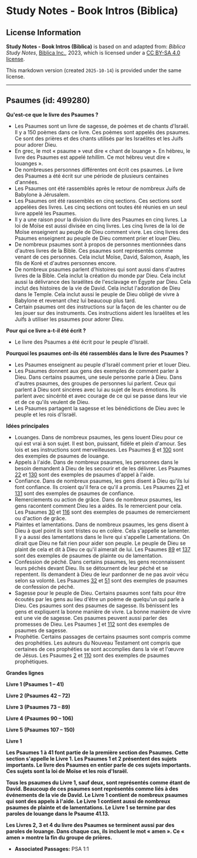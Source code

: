# Study Notes - Book Intros (Biblica)

## License Information

**Study Notes - Book Intros (Biblica)** is based on and adapted from: _Biblica Study Notes_, [Biblica Inc.](https://www.biblica.com/), 2023, which is licensed under a [CC BY-SA 4.0 license](https://creativecommons.org/licenses/by-sa/4.0/legalcode.en).

This markdown version (created `2025-10-14`) is provided under the same license.



--------------------------------

## Psaumes (id: 499280)

**Qu'est\-ce que le livre des Psaumes ?**

* Les Psaumes sont un livre de sagesse, de poèmes et de chants d'Israël. Il y a 150 poèmes dans ce livre. Ces poèmes sont appelés des psaumes. Ce sont des prières et des chants utilisés par les Israélites et les Juifs pour adorer Dieu.
* En grec, le mot « psaume » veut dire « chant de louange ». En hébreu, le livre des Psaumes est appelé *tehillim*. Ce mot hébreu veut dire « louanges ».
* De nombreuses personnes différentes ont écrit ces psaumes. Le livre des Psaumes a été écrit sur une période de plusieurs centaines d'années.
* Les Psaumes ont été rassemblés après le retour de nombreux Juifs de Babylone à Jérusalem.
* Les Psaumes ont été rassemblés en cinq sections. Ces sections sont appelées des livres. Les cinq sections ont toutes été réunies en un seul livre appelé les Psaumes.
* Il y a une raison pour la division du livre des Psaumes en cinq livres. La loi de Moïse est aussi divisée en cinq livres. Les cinq livres de la loi de Moïse enseignent au peuple de Dieu comment vivre. Les cinq livres des Psaumes enseignent au peuple de Dieu comment prier et louer Dieu.
* De nombreux psaumes sont à propos de personnes mentionnées dans d'autres livres de la Bible. Ces psaumes sont représentés comme venant de ces personnes. Cela inclut Moïse, David, Salomon, Asaph, les fils de Koré et d'autres personnes encore.
* De nombreux psaumes parlent d'histoires qui sont aussi dans d'autres livres de la Bible. Cela inclut la création du monde par Dieu. Cela inclut aussi la délivrance des Israélites de l'esclavage en Égypte par Dieu. Cela inclut des histoires de la vie de David. Cela inclut l'adoration de Dieu dans le Temple. Cela inclut aussi le peuple de Dieu obligé de vivre à Babylone et revenant chez lui beaucoup plus tard.
* Certain psaumes ont des instructions sur la façon de les chanter ou de les jouer sur des instruments. Ces instructions aident les Israélites et les Juifs à utiliser les psaumes pour adorer Dieu.

**Pour qui ce livre a\-t\-il été écrit ?**

* Le livre des Psaumes a été écrit pour le peuple d'Israël.

**Pourquoi les psaumes ont\-ils été rassemblés dans le livre des Psaumes ?**

* Les Psaumes enseignent au peuple d'Israël comment prier et louer Dieu.
* Les Psaumes donnent aux gens des exemples de comment parler à Dieu. Dans certains psaumes, une seule personne parle à Dieu. Dans d'autres psaumes, des groupes de personnes lui parlent. Ceux qui parlent à Dieu sont sincères avec lui au sujet de leurs émotions. Ils parlent avec sincérité et avec courage de ce qui se passe dans leur vie et de ce qu'ils veulent de Dieu.
* Les Psaumes partagent la sagesse et les bénédictions de Dieu avec le peuple et les rois d'Israël.

**Idées principales**

* Louanges. Dans de nombreux psaumes, les gens louent Dieu pour ce qui est vrai à son sujet. Il est bon, puissant, fidèle et plein d'amour. Ses lois et ses instructions sont merveilleuses. Les Psaumes [8](https://ref.ly/Ps8:1-Ps8:9) et [100](https://ref.ly/Ps100:1-Ps100:5) sont des exemples de psaumes de louange.
* Appels à l'aide. Dans de nombreux psaumes, les personnes dans le besoin demandent à Dieu de les secourir et de les délivrer. Les Psaumes [22](https://ref.ly/Ps22:1-Ps22:31) et [130](https://ref.ly/Ps130:1-Ps130:8) sont des exemples de psaumes d'appel à l'aide.
* Confiance. Dans de nombreux psaumes, les gens disent à Dieu qu'ils lui font confiance. Ils croient qu'il fera ce qu'il a promis. Les Psaumes [23](https://ref.ly/Ps23:1-Ps23:6) et [131](https://ref.ly/Ps131:1-Ps131:3) sont des exemples de psaumes de confiance.
* Remerciements ou action de grâce. Dans de nombreux psaumes, les gens racontent comment Dieu les a aidés. Ils le remercient pour cela. Les Psaumes [30](https://ref.ly/Ps30:1-Ps30:12) et [116](https://ref.ly/Ps116:1-Ps116:19) sont des exemples de psaumes de remerciement ou d'action de grâce.
* Plaintes et lamentations. Dans de nombreux psaumes, les gens disent à Dieu à quel point ils sont tristes ou en colère. Cela s'appelle se lamenter. Il y a aussi des lamentations dans le livre qui s'appelle Lamentations. On dirait que Dieu ne fait rien pour aider son peuple. Le peuple de Dieu se plaint de cela et dit à Dieu ce qu'il aimerait de lui. Les Psaumes [89](https://ref.ly/Ps89:1-Ps89:52) et [137](https://ref.ly/Ps137:1-Ps137:9) sont des exemples de psaumes de plainte ou de lamentation.
* Confession de péché. Dans certains psaumes, les gens reconnaissent leurs péchés devant Dieu. Ils se détournent de leur péché et se repentent. Ils demandent à Dieu de leur pardonner de ne pas avoir vécu selon sa volonté. Les Psaumes [32](https://ref.ly/Ps32:1-Ps32:11) et [51](https://ref.ly/Ps51:1-Ps51:19) sont des exemples de psaumes de confession de péché.
* Sagesse pour le peuple de Dieu. Certains psaumes sont faits pour être écoutés par les gens au lieu d'être un poème de quelqu'un qui parle à Dieu. Ces psaumes sont des psaumes de sagesse. Ils bénissent les gens et expliquent la bonne manière de vivre. La bonne manière de vivre est une vie de sagesse. Ces psaumes peuvent aussi parler des promesses de Dieu. Les Psaumes [1](https://ref.ly/Ps1:1-Ps1:6) et [112](https://ref.ly/Ps112:1-Ps112:10) sont des exemples de psaumes de sagesse.
* Prophétie. Certains passages de certains psaumes sont compris comme des prophéties. Les auteurs du Nouveau Testament ont compris que certaines de ces prophéties se sont accomplies dans la vie et l'œuvre de Jésus. Les Psaumes [2](https://ref.ly/Ps2:1-Ps2:12) et [110](https://ref.ly/Ps110:1-Ps110:7) sont des exemples de psaumes prophétiques.

**Grandes lignes**

**Livre 1 (Psaumes 1 – 41\)**

**Livre 2 (Psaumes 42 – 72\)**

**Livre 3 (Psaumes 73 – 89\)**

**Livre 4 (Psaumes 90 – 106\)**

**Livre 5 (Psaumes 107 – 150\)**

**Livre 1** 

**Les Psaumes 1 à 41 font partie de la première section des Psaumes. Cette section s'appelle le Livre 1\. Les Psaumes 1 et 2 présentent des sujets importants. Le livre des Psaumes en entier parle de ces sujets importants. Ces sujets sont la loi de Moïse et les rois d'Israël.** 

**Tous les psaumes du Livre 1, sauf deux, sont représentés comme étant de David. Beaucoup de ces psaumes sont représentés comme liés à des événements de la vie de David. Le Livre 1 contient de nombreux psaumes qui sont des appels à l'aide. Le Livre 1 contient aussi de nombreux psaumes de plainte et de lamentations. Le Livre 1 se termine par des paroles de louange dans le Psaume 41\.13\.** 

**Les Livres 2, 3 et 4 du livre des Psaumes se terminent aussi par des paroles de louange. Dans chaque cas, ils incluent le mot « amen ». Ce « amen » montre la fin du groupe de prières.**

* **Associated Passages:** PSA 1:1

